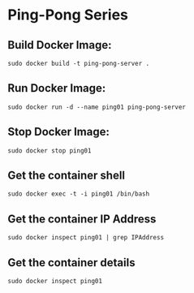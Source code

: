 # Ping-Pong Series
## Build Docker Image: 
```sudo docker build -t ping-pong-server .```
## Run Docker Image: 
```sudo docker run -d --name ping01 ping-pong-server```
## Stop Docker Image: 
```sudo docker stop ping01```
## Get the container shell
```sudo docker exec -t -i ping01 /bin/bash```
## Get the container IP Address
```sudo docker inspect ping01 | grep IPAddress```
## Get the container details
```sudo docker inspect ping01```